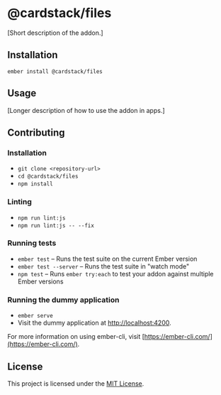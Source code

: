 @cardstack/files
==============================================================================

[Short description of the addon.]

Installation
------------------------------------------------------------------------------

```
ember install @cardstack/files
```


Usage
------------------------------------------------------------------------------

[Longer description of how to use the addon in apps.]


Contributing
------------------------------------------------------------------------------

### Installation

* `git clone <repository-url>`
* `cd @cardstack/files`
* `npm install`

### Linting

* `npm run lint:js`
* `npm run lint:js -- --fix`

### Running tests

* `ember test` – Runs the test suite on the current Ember version
* `ember test --server` – Runs the test suite in "watch mode"
* `npm test` – Runs `ember try:each` to test your addon against multiple Ember versions

### Running the dummy application

* `ember serve`
* Visit the dummy application at [http://localhost:4200](http://localhost:4200).

For more information on using ember-cli, visit [https://ember-cli.com/](https://ember-cli.com/).

License
------------------------------------------------------------------------------

This project is licensed under the [MIT License](LICENSE.md).
